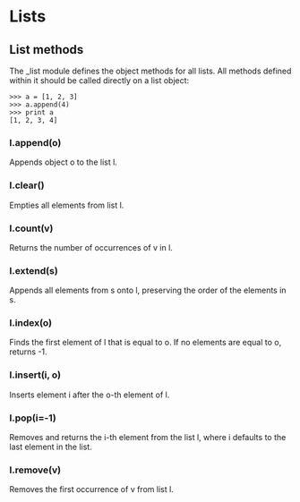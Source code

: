 # Lists

List methods
------------

The _list module defines the object methods for all lists. All methods defined within it should be called directly on a list object:

```
>>> a = [1, 2, 3]
>>> a.append(4)
>>> print a
[1, 2, 3, 4]
```

### l.append(o)

Appends object o to the list l.

### l.clear()

Empties all elements from list l.

### l.count(v)

Returns the number of occurrences of v in l.

### l.extend(s)

Appends all elements from s onto l, preserving the order of the elements in s.

### l.index(o)

Finds the first element of l that is equal to o. If no elements are equal to o, returns -1.

### l.insert(i, o)

Inserts element i after the o-th element of l.

### l.pop(i=-1)

Removes and returns the i-th element from the list l, where i defaults to the last element in the list.

### l.remove(v)

Removes the first occurrence of v from list l.